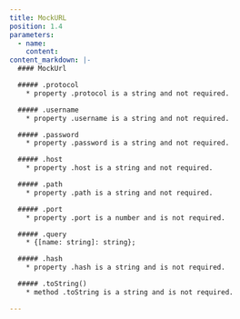 ```yaml
---
title: MockURL
position: 1.4
parameters:
  - name:
    content:
content_markdown: |-
  #### MockUrl

  ##### .protocol
    * property .protocol is a string and not required.

  ##### .username
    * property .username is a string and not required.

  ##### .password
    * property .password is a string and not required.

  ##### .host
    * property .host is a string and not required.

  ##### .path
    * property .path is a string and not required.

  ##### .port
    * property .port is a number and is not required.

  ##### .query
    * {[name: string]: string};

  ##### .hash
    * property .hash is a string and is not required.

  ##### .toString()
    * method .toString is a string and is not required.

---
```

